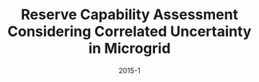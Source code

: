 ---
title: "Reserve Capability Assessment Considering Correlated Uncertainty in Microgrid"
collection: publications
permalink: /publication/2015-1
date: 2015-1
venue: 'IEEE Transactions on Sustainable Energy'
citation: 'Khan, Sohail; Gawlik, Wolfgang; Palensky, Peter; '
---